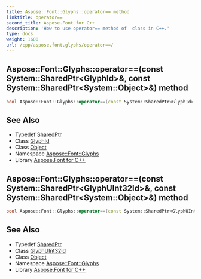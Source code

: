 ```yaml
---
title: Aspose::Font::Glyphs::operator== method
linktitle: operator==
second_title: Aspose.Font for C++
description: 'How to use operator== method of  class in C++.'
type: docs
weight: 1600
url: /cpp/aspose.font.glyphs/operator==/
---
```

## Aspose::Font::Glyphs::operator==(const System::SharedPtr\<GlyphId\>\&, const System::SharedPtr\<System::Object\>\&) method




```cpp
bool Aspose::Font::Glyphs::operator==(const System::SharedPtr<GlyphId> &obj1, const System::SharedPtr<System::Object> &obj2)
```

## See Also

* Typedef [SharedPtr](../../system/sharedptr/)
* Class [GlyphId](../glyphid/)
* Class [Object](../../system/object/)
* Namespace [Aspose::Font::Glyphs](../)
* Library [Aspose.Font for C++](../../)
## Aspose::Font::Glyphs::operator==(const System::SharedPtr\<GlyphUInt32Id\>\&, const System::SharedPtr\<System::Object\>\&) method




```cpp
bool Aspose::Font::Glyphs::operator==(const System::SharedPtr<GlyphUInt32Id> &obj1, const System::SharedPtr<System::Object> &obj2)
```

## See Also

* Typedef [SharedPtr](../../system/sharedptr/)
* Class [GlyphUInt32Id](../glyphuint32id/)
* Class [Object](../../system/object/)
* Namespace [Aspose::Font::Glyphs](../)
* Library [Aspose.Font for C++](../../)
